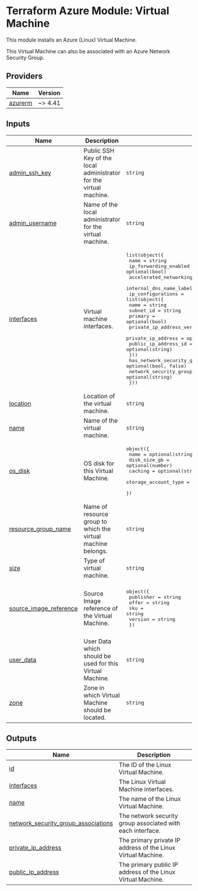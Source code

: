 <!-- BEGIN_TF_DOCS -->
# Terraform Azure Module: Virtual Machine

This module installs an Azure (Linux) Virtual Machine.

This Virtual Machine can also be associated with an Azure Network Security Group.

## Providers

| Name | Version |
|------|---------|
| <a name="provider_azurerm"></a> [azurerm](#provider\_azurerm) | ~> 4.41 |

## Inputs

| Name | Description | Type | Default | Required |
|------|-------------|------|---------|:--------:|
| <a name="input_admin_ssh_key"></a> [admin\_ssh\_key](#input\_admin\_ssh\_key) | Public SSH Key of the local administrator for the virtual machine. | `string` | n/a | yes |
| <a name="input_admin_username"></a> [admin\_username](#input\_admin\_username) | Name of the local administrator for the virtual machine. | `string` | n/a | yes |
| <a name="input_interfaces"></a> [interfaces](#input\_interfaces) | Virtual machine interfaces. | <pre>list(object({<br/>    name                           = string<br/>    ip_forwarding_enabled          = optional(bool)<br/>    accelerated_networking_enabled = optional(bool)<br/>    internal_dns_name_label        = optional(string)<br/>    ip_configurations = list(object({<br/>      name                       = string<br/>      subnet_id                  = string<br/>      primary                    = optional(bool)<br/>      private_ip_address_version = optional(string)<br/>      private_ip_address         = optional(string)<br/>      public_ip_address_id       = optional(string)<br/>    }))<br/>    has_network_security_group   = optional(bool, false)<br/>    network_security_group_id    = optional(string)<br/>  }))</pre> | n/a | yes |
| <a name="input_location"></a> [location](#input\_location) | Location of the virtual machine. | `string` | n/a | yes |
| <a name="input_name"></a> [name](#input\_name) | Name of the virtual machine. | `string` | n/a | yes |
| <a name="input_os_disk"></a> [os\_disk](#input\_os\_disk) | OS disk for this Virtual Machine. | <pre>object({<br/>    name                 = optional(string)<br/>    disk_size_gb         = optional(number)<br/>    caching              = optional(string, "ReadWrite")<br/>    storage_account_type = optional(string, "Standard_LRS")<br/>  })</pre> | `{}` | no |
| <a name="input_resource_group_name"></a> [resource\_group\_name](#input\_resource\_group\_name) | Name of resource group to which the virtual machine belongs. | `string` | n/a | yes |
| <a name="input_size"></a> [size](#input\_size) | Type of virtual machine. | `string` | n/a | yes |
| <a name="input_source_image_reference"></a> [source\_image\_reference](#input\_source\_image\_reference) | Source Image reference of the Virtual Machine. | <pre>object({<br/>    publisher = string<br/>    offer     = string<br/>    sku       = string<br/>    version   = string<br/>  })</pre> | <pre>{<br/>  "offer": "almalinux-x86_64",<br/>  "publisher": "almalinux",<br/>  "sku": "9-gen1",<br/>  "version": "latest"<br/>}</pre> | no |
| <a name="input_user_data"></a> [user\_data](#input\_user\_data) | User Data which should be used for this Virtual Machine. | `string` | `null` | no |
| <a name="input_zone"></a> [zone](#input\_zone) | Zone in which Virtual Machine should be located. | `string` | `null` | no |

## Outputs

| Name | Description |
|------|-------------|
| <a name="output_id"></a> [id](#output\_id) | The ID of the Linux Virtual Machine. |
| <a name="output_interfaces"></a> [interfaces](#output\_interfaces) | The Linux Virtual Machine interfaces. |
| <a name="output_name"></a> [name](#output\_name) | The name of the Linux Virtual Machine. |
| <a name="output_network_security_group_associations"></a> [network\_security\_group\_associations](#output\_network\_security\_group\_associations) | The network security group associated with each interface. |
| <a name="output_private_ip_address"></a> [private\_ip\_address](#output\_private\_ip\_address) | The primary private IP address of the Linux Virtual Machine. |
| <a name="output_public_ip_address"></a> [public\_ip\_address](#output\_public\_ip\_address) | The primary public IP address of the Linux Virtual Machine. |
<!-- END_TF_DOCS -->